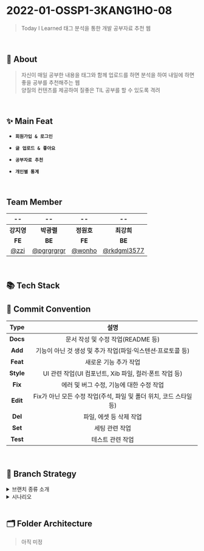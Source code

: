 # 2022-01-OSSP1-3KANG1HO-08

> Today I Learned 태그 분석을 통한 개발 공부자료 추천 웹 

<br />

## 💭 About

> 자신이 매일 공부한 내용을 태그와 함께 업로드를 하면 분석을 하여 내일에 하면 좋을 공부를 추천해주는 웹  
> 양질의 컨텐츠를 제공하여 질좋은 TIL 공부를 할 수 있도록 격려


<br />

## ✨ Main Feat

- **`회원가입 & 로그인`**   

- **`글 업로드 & 좋아요`**   

- **`공부자료 추천`**  

- **`개인별 통계`**     



<br /> 

## Team Member 

| -- | -- | -- | -- |
|:--:|:--:|:--:|:--:|
|**강지영**|**박광렬**|**정원호**|**최강희**|
|**FE**|**BE**|**FE**|**BE**|
|[@zzi](https://github.com/99-zziy)|[@pgrgrgrgr](https://github.com/pgrgrgrgr)|[@wonho](https://github.com/wonho1401)|[@rkdgml3577](https://github.com/rkdgml3577)|



<br />

## 📚 Tech Stack


## 📍 Commit Convention
|**Type**|설명|
|:--:|:--:|
|**Docs** |  문서 작성 및 수정 작업(README 등)  |
|**Add**  |  기능이 아닌 것 생성 및 추가 작업(파일·익스텐션·프로토콜 등)  |
|**Feat**  | 새로운 기능 추가 작업  |
|**Style** |  UI 관련 작업(UI 컴포넌트, Xib 파일, 컬러·폰트 작업 등)  |
|**Fix** |  에러 및 버그 수정, 기능에 대한 수정 작업  |
|**Edit** |  Fix가 아닌 모든 수정 작업(주석, 파일 및 폴더 위치, 코드 스타일 등)  |
|**Del**   | 파일, 에셋 등 삭제 작업  |
|**Set**   | 세팅 관련 작업  |
|**Test**  |  테스트 관련 작업  |

<br />

## 🐾 Branch Strategy

<details markdown="1">
<summary>브랜치 종류 소개</summary>

`develop` - default 
- protected → 승인 받아야만 merge 가능

`feature`
- feature/#이슈번호
- feature/#1

</details>

<details markdown="1">
<summary>시나리오</summary>

> 1️⃣ **Issue**
> 1. 이슈생성

> 2️⃣ **Branch**
> - ex. feature/#16

> 3️⃣ **Pull request**
> 1. reviewer → 4명
> 2. 4명 중 2명이 승인(approve)을 해야 merge 가능

> 4️⃣ **Code Review**
> 1. 수정 요청
> 2. 대상자(작업자)가 수정을 하고 다시 커밋을 날림
> 3. 수정 반영하고 답글로 커밋로그 남기기
>    - 수정사항은 커밋번호로 남기기

> 5️⃣ **merge**
> 1. 팀원 호출
> 2. 간단한 리뷰, 피드백, 회의 마친 후
> 3. 다 같이 보는 자리에서 합칠 수 있도록 하기

</details>
<br />

## 🗂 Folder Architecture
> 아직 미정

